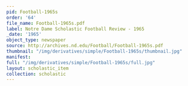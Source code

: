 ```yaml
---
pid: Football-1965s
order: '64'
file_name: Football-1965s.pdf
label: Notre Dame Scholastic Football Review - 1965
_date: '1965'
object_type: newspaper
source: http://archives.nd.edu/Football/Football-1965s.pdf
thumbnail: "/img/derivatives/simple/Football-1965s/thumbnail.jpg"
manifest:
full: "/img/derivatives/simple/Football-1965s/full.jpg"
layout: scholastic_item
collection: scholastic
---
```

